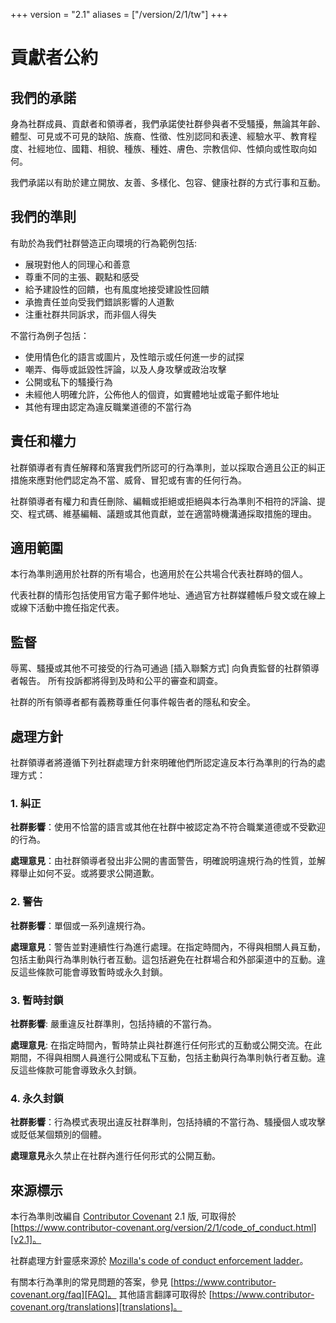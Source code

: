 +++
version = "2.1"
aliases = ["/version/2/1/tw"]
+++

# 貢獻者公約

## 我們的承諾

身為社群成員、貢獻者和領導者，我們承諾使社群參與者不受騷擾，無論其年齡、體型、可見或不可見的缺陷、族裔、性徵、性別認同和表達、經驗水平、教育程度、社經地位、國籍、相貌、種族、種姓、膚色、宗教信仰、性傾向或性取向如何。

我們承諾以有助於建立開放、友善、多樣化、包容、健康社群的方式行事和互動。

## 我們的準則

有助於為我們社群營造正向環境的行為範例包括:

* 展現對他人的同理心和善意
* 尊重不同的主張、觀點和感受
* 給予建設性的回饋，也有風度地接受建設性回饋
* 承擔責任並向受我們錯誤影響的人道歉
* 注重社群共同訴求，而非個人得失

不當行為例子包括：

* 使用情色化的語言或圖片，及性暗示或任何進一步的試探
* 嘲弄、侮辱或詆毀性評論，以及人身攻擊或政治攻擊
* 公開或私下的騷擾行為
* 未經他人明確允許，公佈他人的個資，如實體地址或電子郵件地址
* 其他有理由認定為違反職業道德的不當行為

## 責任和權力

社群領導者有責任解釋和落實我們所認可的行為準則，並以採取合適且公正的糾正措施來應對他們認定為不當、威脅、冒犯或有害的任何行為。

社群領導者有權力和責任刪除、編輯或拒絕或拒絕與本行為準則不相符的評論、提交、程式碼、維基編輯、議題或其他貢獻，並在適當時機溝通採取措施的理由。

## 適用範圍

本行為準則適用於社群的所有場合，也適用於在公共場合代表社群時的個人。

代表社群的情形包括使用官方電子郵件地址、通過官方社群媒體帳戶發文或在線上或線下活動中擔任指定代表。

## 監督

辱罵、騷擾或其他不可接受的行為可通過 [插入聯繫方式] 向負責監督的社群領導者報告。
所有投訴都將得到及時和公平的審查和調查。

社群的所有領導者都有義務尊重任何事件報告者的隱私和安全。

## 處理方針

社群領導者將遵循下列社群處理方針來明確他們所認定違反本行為準則的行為的處理方式：

### 1. 糾正

**社群影響**：使用不恰當的語言或其他在社群中被認定為不符合職業道德或不受歡迎的行為。

**處理意見**：由社群領導者發出非公開的書面警告，明確說明違規行為的性質，並解釋舉止如何不妥。或將要求公開道歉。

### 2. 警告

**社群影響**：單個或一系列違規行為。

**處理意見**：警告並對連續性行為進行處理。在指定時間內，不得與相關人員互動，包括主動與行為準則執行者互動。這包括避免在社群場合和外部渠道中的互動。違反這些條款可能會導致暫時或永久封鎖。

### 3. 暫時封鎖

**社群影響**: 嚴重違反社群準則，包括持續的不當行為。

**處理意見**: 在指定時間內，暫時禁止與社群進行任何形式的互動或公開交流。在此期間，不得與相關人員進行公開或私下互動，包括主動與行為準則執行者互動。違反這些條款可能會導致永久封鎖。

### 4. 永久封鎖

**社群影響**：行為模式表現出違反社群準則，包括持續的不當行為、騷擾個人或攻擊或貶低某個類別的個體。

**處理意見**永久禁止在社群內進行任何形式的公開互動。

## 來源標示

本行為準則改編自 [Contributor Covenant][homepage] 2.1 版, 可取得於 [https://www.contributor-covenant.org/version/2/1/code_of_conduct.html][v2.1]。

社群處理方針靈感來源於 [Mozilla's code of conduct enforcement ladder][Mozilla CoC]。

有關本行為準則的常見問題的答案，參見 [https://www.contributor-covenant.org/faq][FAQ]。
其他語言翻譯可取得於 [https://www.contributor-covenant.org/translations][translations]。

[homepage]: https://www.contributor-covenant.org
[v2.1]: https://www.contributor-covenant.org/version/2/1/code_of_conduct.html
[Mozilla CoC]: https://github.com/mozilla/diversity
[FAQ]: https://www.contributor-covenant.org/faq
[translations]: https://www.contributor-covenant.org/translations
